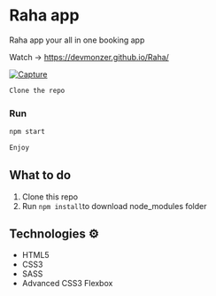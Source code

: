 # Raha app
Raha app your all in one booking app 

Watch -> https://devmonzer.github.io/Raha/ 

<a href="https://ibb.co/gd7Ck53"><img src="https://i.ibb.co/KDGHTMX/Capture.jpg" alt="Capture" border="0"></a>
  

```bash
Clone the repo
```

### Run

```bash
npm start
```
 
```bash
Enjoy
```   
  
## What to do  
1. Clone this repo 
2. Run `npm install`to download node_modules folder 

## Technologies ⚙️

* HTML5
* CSS3 
* SASS
* Advanced CSS3 Flexbox
